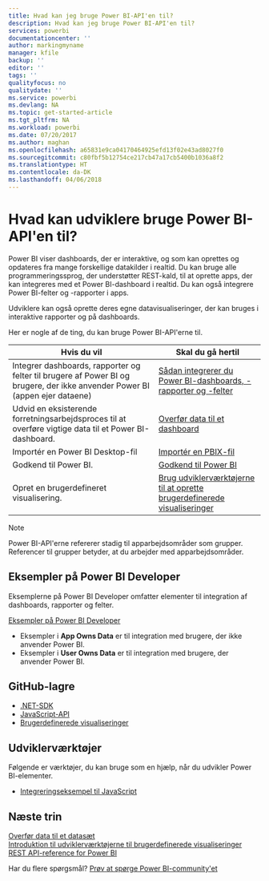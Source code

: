 ```yaml
---
title: Hvad kan jeg bruge Power BI-API'en til?
description: Hvad kan jeg bruge Power BI-API'en til?
services: powerbi
documentationcenter: ''
author: markingmyname
manager: kfile
backup: ''
editor: ''
tags: ''
qualityfocus: no
qualitydate: ''
ms.service: powerbi
ms.devlang: NA
ms.topic: get-started-article
ms.tgt_pltfrm: NA
ms.workload: powerbi
ms.date: 07/20/2017
ms.author: maghan
ms.openlocfilehash: a65831e9ca04170464925efd13f02e43ad8027f0
ms.sourcegitcommit: c80fbf5b12754ce217cb47a17cb5400b1036a8f2
ms.translationtype: HT
ms.contentlocale: da-DK
ms.lasthandoff: 04/06/2018
---
```

# <a name="what-can-developers-do-with-the-power-bi-api"></a>Hvad kan udviklere bruge Power BI-API'en til?
Power BI viser dashboards, der er interaktive, og som kan oprettes og opdateres fra mange forskellige datakilder i realtid. Du kan bruge alle programmeringssprog, der understøtter REST-kald, til at oprette apps, der kan integreres med et Power BI-dashboard i realtid. Du kan også integrere Power BI-felter og -rapporter i apps.

Udviklere kan også oprette deres egne datavisualiseringer, der kan bruges i interaktive rapporter og på dashboards. 

Her er nogle af de ting, du kan bruge Power BI-API'erne til.

| **Hvis du vil** | **Skal du gå hertil** |
| --- | --- |
| Integrer dashboards, rapporter og felter til brugere af Power BI og brugere, der ikke anvender Power BI (appen ejer dataene) |[Sådan integrerer du Power BI-dashboards, -rapporter og -felter](embedding-content.md) |
| Udvid en eksisterende forretningsarbejdsproces til at overføre vigtige data til et Power BI-dashboard. |[Overfør data til et dashboard](walkthrough-push-data.md) |
| Importér en Power BI Desktop-fil |[Importér en PBIX-fil](https://msdn.microsoft.com/library/mt243837.aspx) |
| Godkend til Power BI. |[Godkend til Power BI](get-azuread-access-token.md) |
| Opret en brugerdefineret visualisering. |[Brug udviklerværktøjerne til at oprette brugerdefinerede visualiseringer](../service-custom-visuals-getting-started-with-developer-tools.md) |

> [!NOTE]
> Power BI-API'erne refererer stadig til apparbejdsområder som grupper. Referencer til grupper betyder, at du arbejder med apparbejdsområder.
> 
> 

## <a name="power-bi-developer-samples"></a>Eksempler på Power BI Developer
Eksemplerne på Power BI Developer omfatter elementer til integration af dashboards, rapporter og felter.

[Eksempler på Power BI Developer](https://github.com/Microsoft/PowerBI-Developer-Samples)

* Eksempler i **App Owns Data** er til integration med brugere, der ikke anvender Power BI.
* Eksempler i **User Owns Data** er til integration med brugere, der anvender Power BI.

## <a name="github-repositories"></a>GitHub-lagre
* [.NET-SDK](https://github.com/Microsoft/PowerBI-CSharp)
* [JavaScript-API](https://github.com/Microsoft/PowerBI-JavaScript)
* [Brugerdefinerede visualiseringer](https://github.com/Microsoft/PowerBI-visuals)

## <a name="developer-tools"></a>Udviklerværktøjer
Følgende er værktøjer, du kan bruge som en hjælp, når du udvikler Power BI-elementer.

* [Integreringseksempel til JavaScript](https://microsoft.github.io/PowerBI-JavaScript/demo)

## <a name="next-steps"></a>Næste trin
[Overfør data til et datasæt](walkthrough-push-data.md)  
[Introduktion til udviklerværktøjerne til brugerdefinerede visualiseringer](../service-custom-visuals-getting-started-with-developer-tools.md) 
[REST API-reference for Power BI](https://msdn.microsoft.com/library/mt147898.aspx)  

Har du flere spørgsmål? [Prøv at spørge Power BI-community'et](http://community.powerbi.com/)

